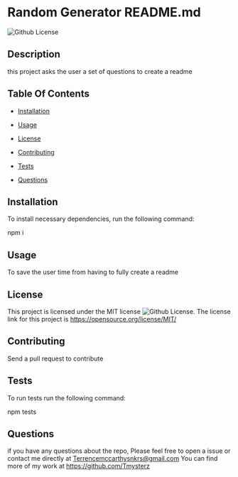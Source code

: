
  # Random Generator README.md
  ![Github License](https://img.shields.io/badge/MIT-blue)

  ## Description

  this project asks the user a set of questions to create a readme

  ## Table Of Contents 

  * [Installation](#Installation)

  * [Usage](#usage)
  
  * [License](#license)

  * [Contributing](#contributing)

  * [Tests](#tests)

  * [Questions](#questions)

  ## Installation

  To install necessary dependencies, run the following command:

  npm i

  ## Usage

  To save the user time from having to fully create a readme

  ## License

  This project is licensed under the MIT license ![Github License](https://img.shields.io/badge/MIT-blue).
  The license link for this project is https://opensource.org/license/MIT/

  ## Contributing 

  Send a pull request to contribute

  ## Tests

  To run tests run the following command:

  npm tests

  ## Questions

  if you have any questions about the repo, Please feel free to open a issue or contact me directly at Terrencemccarthysnkrs@gmail.com
  You can find more of my work at https://github.com/Tmysterz


